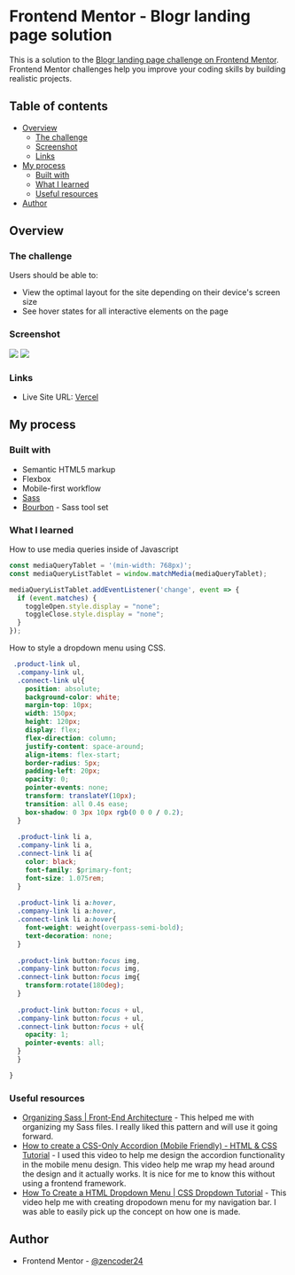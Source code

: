 # Frontend Mentor - Blogr landing page solution

This is a solution to the [Blogr landing page challenge on Frontend Mentor](https://www.frontendmentor.io/challenges/blogr-landing-page-EX2RLAApP). Frontend Mentor challenges help you improve your coding skills by building realistic projects. 

## Table of contents

- [Overview](#overview)
  - [The challenge](#the-challenge)
  - [Screenshot](#screenshot)
  - [Links](#links)
- [My process](#my-process)
  - [Built with](#built-with)
  - [What I learned](#what-i-learned)
  - [Useful resources](#useful-resources)
- [Author](#author)




## Overview

### The challenge

Users should be able to:

- View the optimal layout for the site depending on their device's screen size
- See hover states for all interactive elements on the page

### Screenshot

![](screenshots/mobile-menu.png)
![](screenshots/desktop.png)


### Links

- Live Site URL: [Vercel](https://blogr-project.vercel.app/)

## My process

### Built with

- Semantic HTML5 markup
- Flexbox
- Mobile-first workflow
- [Sass](https://sass-lang.com/)
- [Bourbon](https://www.bourbon.io/) - Sass tool set



### What I learned

How to use media queries inside of Javascript
```js
const mediaQueryTablet = '(min-width: 768px)';
const mediaQueryListTablet = window.matchMedia(mediaQueryTablet);
```
```js
mediaQueryListTablet.addEventListener('change', event => {
  if (event.matches) {
    toggleOpen.style.display = "none";
    toggleClose.style.display = "none";
  } 
});
```
How to style a dropdown menu using CSS.
```css
 .product-link ul,
  .company-link ul,
  .connect-link ul{
    position: absolute;
    background-color: white;
    margin-top: 10px;
    width: 150px;
    height: 120px;
    display: flex;
    flex-direction: column;
    justify-content: space-around;
    align-items: flex-start;
    border-radius: 5px;
    padding-left: 20px;
    opacity: 0;
    pointer-events: none;
    transform: translateY(10px);
    transition: all 0.4s ease;
    box-shadow: 0 3px 10px rgb(0 0 0 / 0.2);
  }
  
  .product-link li a,
  .company-link li a,
  .connect-link li a{
    color: black;
    font-family: $primary-font;
    font-size: 1.075rem;
  }
  
  .product-link li a:hover,
  .company-link li a:hover,
  .connect-link li a:hover{
    font-weight: weight(overpass-semi-bold);
    text-decoration: none;
  }
  
  .product-link button:focus img,
  .company-link button:focus img,
  .connect-link button:focus img{
    transform:rotate(180deg);
  }
  
  .product-link button:focus + ul,
  .company-link button:focus + ul,
  .connect-link button:focus + ul{
    opacity: 1;
    pointer-events: all;
  }
  }

}
```


### Useful resources

- [Organizing Sass | Front-End Architecture](https://www.youtube.com/watch?v=qUnIReTCsZY&t=542s&ab_channel=JesseShowalter) - This helped me with organizing my Sass files. I really liked this pattern and will use it going forward.
- [How to create a CSS-Only Accordion (Mobile Friendly) - HTML & CSS Tutorial](https://www.youtube.com/watch?v=pzy_QStQaqA&ab_channel=dcode) - I used this video to help me design the accordion functionality in the mobile menu design. This video help me wrap my head around the design and it actually works. It is nice for me  to know this without using a frontend framework.
- [How To Create a HTML Dropdown Menu | CSS Dropdown Tutorial](https://www.youtube.com/watch?v=o0YiZF9XZL0&ab_channel=DevEd) - This video help me with creating dropodown menu for my navigation bar. I was able to easily pick up the concept on how one is made.


## Author

- Frontend Mentor - [@zencoder24](https://www.frontendmentor.io/profile/zencoder24)



